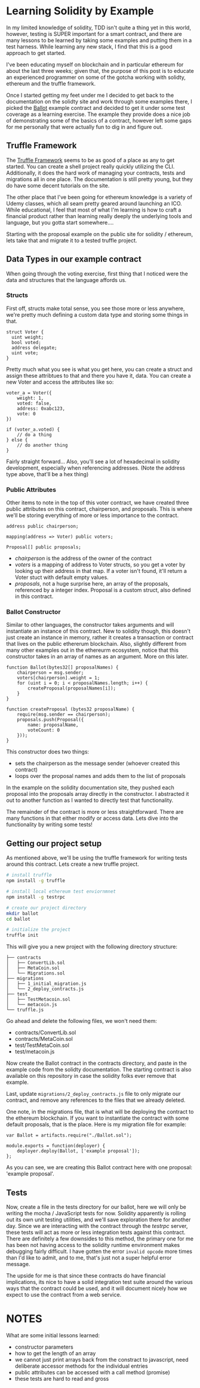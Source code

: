 # Learning Solidity by Example

In my limited knowledge of solidity, TDD isn't quite a thing yet in this world,
however, testing is SUPER important for a smart contract, and there are many
lessons to be learned by taking some examples and putting them in a test
harness. While learning any new stack, I find that this is a good approach to
get started.

I've been educating myself on blockchain and in particular ethereum for about
the last three weeks; given that, the purpose of this post is to educate an
experienced programmer on some of the gotcha working with solidty, ethereum and
the truffle framework.

Once I started getting my feet under me I decided to get back to the
documentation on the solidty site and work through some examples there, I picked
the
[Ballot](https://solidity.readthedocs.io/en/develop/solidity-by-example.html#voting)
example contract and decided to get it under some test coverage as a learning
exercise. The example they provide does a nice job of demonstrating some of the
basics of a contract, however left some gaps for me personally that were
actually fun to dig in and figure out.

## Truffle Framework

The [Truffle Framework](http://truffleframework.com/) seems to be as good of a
place as any to get started. You can create a shell project really quickly
utilizing the CLI.  Additionally, it does the hard work of managing your
contracts, tests and migrations all in one place. The documentation is still
pretty young, but they do have some decent tutorials on the site.

The other place that I've been going for ethereum knowledge is a variety of
Udemy classes, which all seam pretty geared around launching an ICO. While
educational, I feel that most of what I'm learning is how to craft a financial
product rather than learning really deeply the underlying tools and language,
but you gotta start somewhere....

Starting with the proposal example on the public site for solidity / ethereum,
lets take that and migrate it to a tested truffle project.

## Data Types in our example contract

When going through the voting exercise, first thing that I noticed were the data
and structures that the language affords us.

### Structs

First off, structs make total sense, you see those more or less anywhere, we're
pretty much defining a custom data type and storing some things in that.

```
struct Voter {
  uint weight;
  bool voted;
  address delegate;
  uint vote;
}
```
Pretty much what you see is what you get here, you can create a struct and
assign these attribtues to that and there you have it, data. You can create a
new Voter and access the attributes like so:
```
voter_a = Voter({
    weight: 1,
    voted: false,
    address: 0xabc123,
    vote: 0
})

if (voter_a.voted) {
    // do a thing
} else {
    // do another thing
}
```
Fairly straight forward... Also, you'll see a lot of hexadecimal in solidity
development, especially when referencing addresses. (Note the address type above,
that'll be a hex thing)

### Public Attributes

Other items to note in the top of this voter contract, we have created three
public attributes on this contract, chairperson, and proposals. This is where
we'll be storing everything of more or less importance to the contract.
```
address public chairperson;

mapping(address => Voter) public voters;

Proposal[] public proposals;
```
* _chairperson_ is the address of the owner of the contract
* _voters_ is a mapping of address to Voter structs, so you get a voter by looking
  up their address in that map. If a voter isn't found, it'll return a Voter
  stuct with default empty values.
* _proposals_, not a huge surprise here, an array of the proposals, referenced by
  a integer index. Proposal is a custom struct, also defined in this contract.

### Ballot Constructor

Similar to other languages, the constructor takes arguments and will instantiate
an instance of this contract. New to solidity though, this doesn't just create
an instance in memory, rather it creates a transaction or contract that lives on
the public ethererum blockchain. Also, slightly different from many other
examples out in the ethereurm ecosystem, notice that this constructor takes in
an array of names as an argument. More on this later.
```
function Ballot(bytes32[] proposalNames) {
    chairperson = msg.sender;
    voters[chairperson].weight = 1;
    for (uint i = 0; i < proposalNames.length; i++) {
        createProposal(proposalNames[i]);
    }
}

function createProposal (bytes32 proposalName) {
    require(msg.sender == chairperson);
    proposals.push(Proposal({
        name: proposalName,
        voteCount: 0
    }));
}
```
This constructor does two things:
* sets the chairperson as the message sender (whoever created this contract)
* loops over the proposal names and adds them to the list of proposals

In the example on the solidity documentation site, they pushed each proposal
into the proposals array directly in the constructor. I abstracted it out to
another function as I wanted to directly test that functionality.

The remainder of the contract is more or less straightforward. There are many
functions in that either modify or access data. Lets dive into the functionality
by writing some tests!

## Getting our project setup

As mentioned above, we'll be using the truffle framework for writing tests
around this contract. Lets create a new truffle project.
```bash
# install truffle
npm install -g truffle

# install local ethereum test enviornmnet
npm install -g testrpc

# create our project directory
mkdir ballot
cd ballot

# initialize the project
truffle init
```
This will give you a new project with the following directory structure:
```
├── contracts
│   ├── ConvertLib.sol
│   ├── MetaCoin.sol
│   └── Migrations.sol
├── migrations
│   ├── 1_initial_migration.js
│   └── 2_deploy_contracts.js
├── test
│   ├── TestMetacoin.sol
│   └── metacoin.js
└── truffle.js
```
Go ahead and delete the following files, we won't need them:
* contracts/ConvertLib.sol
* contracts/MetaCoin.sol
* test/TestMetaCoin.sol
* test/metacoin.js

Now create the Ballot contract in the contracts directory, and paste in the
example code from the solidty documentation. The starting contract is also
available on this repository in case the solidity folks ever remove that
example.

Last, update `migrations/2_deploy_contracts.js` file to only migrate our
contract, and remove any references to the files that we already deleted.

One note, in the migrations file, that is what will be deploying the contract to
the ethereum blockchain. If you want to instantiate the contract with some
default proposals, that is the place. Here is my migration file for example:
```
var Ballot = artifacts.require("./Ballot.sol");

module.exports = function(deployer) {
    deployer.deploy(Ballot, ['example proposal']);
};
```
As you can see, we are creating this Ballot contract here with one proposal:
'example proposal'.

## Tests

Now, create a file in the tests directory for our ballot, here we will only be
writing the mocha / JavaScript tests for now. Solidity apparently is rolling out
its own unit testing utilities, and we'll save exploration there for another
day. Since we are interacting with the contract through the _testrpc_ server,
these tests will act as more or less integration tests against this contract.
There are definitely a few downsides to this method, the primary one for me has
been not having access to the solidity runtime environment makes debugging
fairly difficult. I have gotten the error `invalid opcode` more times than I'd
like to admit, and to me, that's just not a super helpful error message.

The upside for me is that since these contracts do have financial implications,
its nice to have a solid integration test suite around the various ways that the
contract could be used, and it will document nicely how we expect to use the
contract from a web service.











NOTES
==========================================
What are some initial lessons learned:
* constructor parameters
* how to get the length of an array
* we cannot just print arrays back from the constract to javascript, need
  deliberate accessor methods for the individual entries
* public attributes can be accessed with a call method (promise)
* these tests are hard to read and gross

